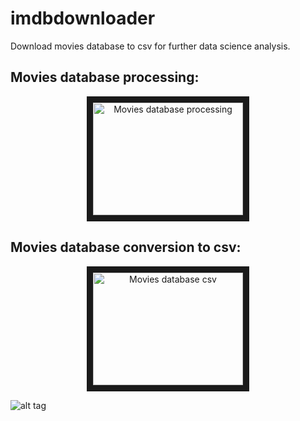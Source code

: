# imdbdownloader
Download movies database to csv for further data science analysis.

## Movies database processing:
<p align="center">
<a href="http://www.youtube.com/watch?feature=player_embedded&v=lsX6UijPygM
" target="_blank"><img src="http://img.youtube.com/vi/lsX6UijPygM/0.jpg" 
alt="Movies database processing " width="240" height="180" border="10" /></a></p>

## Movies database conversion to csv:
<p align="center">
<a href="http://www.youtube.com/watch?feature=player_embedded&v=AiNXFbdqpHI
" target="_blank"><img src="http://img.youtube.com/vi/AiNXFbdqpHI/0.jpg" 
alt="Movies database csv" width="240" height="180" border="10" /></a></p>


![alt tag](https://s4.postimg.org/kil22muyl/8257_10208296303390974_3322366975959709238_n.jpg)